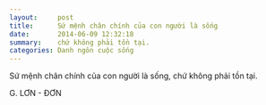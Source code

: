 ```yaml
---
layout:     post
title:      Sứ mệnh chân chính của con người là sống
date:       2014-06-09 12:32:18
summary:    chứ không phải tồn tại.
categories: Danh ngôn cuộc sống
---
```


Sứ mệnh chân chính của con người là sống, chứ không phải tồn tại.

 

 

G. LƠN - ĐƠN
